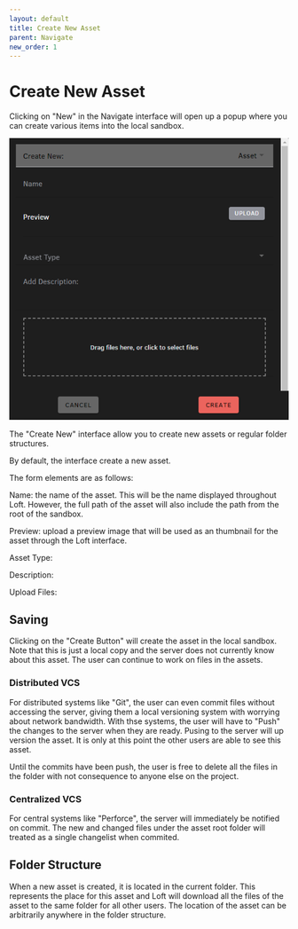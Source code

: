 ```yaml
---
layout: default
title: Create New Asset
parent: Navigate
new_order: 1
---
```



# Create New Asset

Clicking on "New" in the Navigate interface will open up a popup where you can create various items into the local sandbox.


![Create Asset](images/create_asset.png)

The "Create New" interface allow you to create new assets or regular folder structures.

By default, the interface create a new asset.

The form elements are as follows:

Name: the name of the asset.  This will be the name displayed throughout Loft.  However, the full path of the asset will also include the path from the root of the sandbox.


Preview: upload a preview image that will be used as an thumbnail for the asset through the Loft interface.


Asset Type: 


Description:



Upload Files:


## Saving


Clicking on the "Create Button" will create the asset in the local sandbox.  Note that this is just a local copy and the server does not currently know about this asset.  The user can continue to work on files in the assets.

### Distributed VCS

For distributed systems like "Git", the user can even commit files without accessing the server, giving them a local versioning system with worrying about network bandwidth.  With thse systems, the user will have to "Push" the changes to the server when they are ready.  Pusing to the server will up version the asset.  It is only at this point the other users are able to see this asset.

Until the commits have been push, the user is free to delete all the files in the folder with not consequence to anyone else on the project.

### Centralized VCS

For central systems like "Perforce", the server will immediately be notified on commit.  The new and changed files under the asset root folder will treated as a single changelist when commited.


## Folder Structure

When a new asset is created, it is located in the current folder.  This represents the place for this asset and Loft will download all the files of the asset to the same folder for all other users.  The location of the asset can be arbitrarily anywhere in the folder structure.







